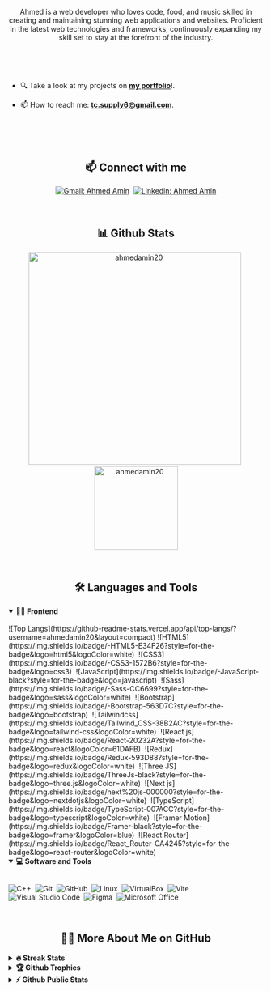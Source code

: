 <!-- Banner-->

<!-- ![Personal Profile Banner](./assets/cover3.png) -->

<p align="center">
Ahmed is a web developer who loves code, food, and music skilled in creating and
maintaining stunning web applications and websites. Proficient in the latest
web technologies and frameworks, continuously expanding my skill set to stay at the forefront
of the industry.
</p>

##

<br>
<!---
- Web illustrations by Storyset ( https://storyset.com/web )
--->
<!-- <img align="right" alt="GIF" src="./assets/programming-animate.svg" width="360px"/> -->


<br>


- 🔍 Take a look at my projects on [**my portfolio**](https://portfolio-psi-pied-15.vercel.app/)!.

- 📫 How to reach me: **tc.supply6@gmail.com**.


<br>
<br>


<br>
<h2 align="center">📫 Connect with me</h2>

<div align = "center">
  
[![Gmail: Ahmed Amin](https://img.shields.io/badge/-gmail-red?style=for-the-badge&logo=Gmail&logoColor=white&link=mailto:tc.supply6@gmail.com)](mailto:tc.supply6@gmail.com)&nbsp;
[![Linkedin: Ahmed Amin](https://img.shields.io/badge/-linkedin-blue?style=for-the-badge&logo=Linkedin&logoColor=white&link=https://www.linkedin.com/in/ahmed-amin-2280a8149/)](https://www.linkedin.com/in/ahmed-amin-2280a8149/)

</div>

<br>
<h2 align="center">📊 Github Stats</h2>

<div align = "center">

<p align="center">
<img src="https://github-readme-stats.vercel.app/api?username=ahmedamin20&show_icons=true&theme=radical" alt="ahmedamin20" width="420"/>&nbsp;<img src="https://github-readme-stats.vercel.app/api/top-langs/?user=ahmedamin20&layout=compact&theme=radical" alt="ahmedamin20" height="165">
</p>

</div>
<br>

<h2 align="center">🛠️ Languages and Tools</h2>

<!-- <div align="center"> -->
<details open>
<summary><b>🏄‍♂️ Frontend</b></summary>
<br>
  ![Top Langs](https://github-readme-stats.vercel.app/api/top-langs/?username=ahmedamin20&layout=compact)
![HTML5](https://img.shields.io/badge/-HTML5-E34F26?style=for-the-badge&logo=html5&logoColor=white)&nbsp;
![CSS3](https://img.shields.io/badge/-CSS3-1572B6?style=for-the-badge&logo=css3)&nbsp;
![JavaScript](https://img.shields.io/badge/-JavaScript-black?style=for-the-badge&logo=javascript)&nbsp;
![Sass](https://img.shields.io/badge/-Sass-CC6699?style=for-the-badge&logo=sass&logoColor=white)&nbsp;
![Bootstrap](https://img.shields.io/badge/-Bootstrap-563D7C?style=for-the-badge&logo=bootstrap)&nbsp;
![Tailwindcss](https://img.shields.io/badge/Tailwind_CSS-38B2AC?style=for-the-badge&logo=tailwind-css&logoColor=white)&nbsp;
![React js](https://img.shields.io/badge/React-20232A?style=for-the-badge&logo=react&logoColor=61DAFB)&nbsp;
![Redux](https://img.shields.io/badge/Redux-593D88?style=for-the-badge&logo=redux&logoColor=white)&nbsp;
![Three JS](https://img.shields.io/badge/ThreeJs-black?style=for-the-badge&logo=three.js&logoColor=white)&nbsp;
![Next js](https://img.shields.io/badge/next%20js-000000?style=for-the-badge&logo=nextdotjs&logoColor=white)&nbsp;
![TypeScript](https://img.shields.io/badge/TypeScript-007ACC?style=for-the-badge&logo=typescript&logoColor=white)&nbsp;
![Framer Motion](https://img.shields.io/badge/Framer-black?style=for-the-badge&logo=framer&logoColor=blue)&nbsp;
![React Router](https://img.shields.io/badge/React_Router-CA4245?style=for-the-badge&logo=react-router&logoColor=white)&nbsp;
</details>






<details open>
<summary><b>💻 Software and Tools</b></summary>
<br>

![C++](https://img.shields.io/badge/C%2B%2B-00599C?style=for-the-badge&logo=c%2B%2B&logoColor=white)&nbsp;
![Git](https://img.shields.io/badge/-Git-black?style=for-the-badge&logo=git)&nbsp;
![GitHub](https://img.shields.io/badge/-GitHub-181717?style=for-the-badge&logo=github)&nbsp;
![Linux](https://img.shields.io/badge/-Linux-black?style=for-the-badge&logo=linux)&nbsp;
![VirtualBox](https://img.shields.io/badge/VirtualBox-21416b?style=for-the-badge&logo=VirtualBox&logoColor=white)&nbsp;
![Vite](https://img.shields.io/badge/Vite-B73BFE?style=for-the-badge&logo=vite&logoColor=FFD62E)&nbsp;
![Visual Studio Code](https://img.shields.io/badge/-Visual%20Studio%20Code-007ACC?style=for-the-badge&&logo=visual-studio-code&logoColor=white)&nbsp;
![Figma](https://img.shields.io/badge/Figma-F24E1E?style=for-the-badge&logo=figma&logoColor=white)&nbsp;
![Microsoft Office](https://img.shields.io/badge/-Microsoft%20Office-D83B01?style=for-the-badge&logo=microsoft-office&logoColor=white)&nbsp;
</details>


<br>

<h2 align="center">👨‍💻 More About Me on GitHub</h2>


<details>
<summary><b>🔥 Streak Stats</b></summary>
<br>
<p align="center">
<img src="http://github-readme-streak-stats.herokuapp.com?user=ahmedamin20&theme=radical&hide_border=true" alt="ahmedamin20" width="420"/>
</p>
</details>

<details>
<summary><b>🏆 Github Trophies</b></summary>
<br>
<p align="center">
<img src="https://github-profile-trophy.vercel.app/?user=ahmedamin20&theme=radical&no-frame=true&no-bg=true" alt="ahmedamin20" />
</p>
</details>

<details>
<summary><b>⚡ Github Public Stats</b></summary>
<br>
<p align="center">
<img src="https://github-readme-stats.vercel.app/api?user=ahmedamin20&show_icons=true&theme=radical&count_private=true" alt="ahmedamin20" width="420"/>&nbsp;<img src="https://github-readme-stats.vercel.app/api/top-langs/?user=ahmedamin20&layout=compact&theme=radical" alt="ahmedamin20" height="165">
</p>
<img src="https://visitor-badge.glitch.me/badge?page_id=ahmedamin20.ahmedamin20">
</details>